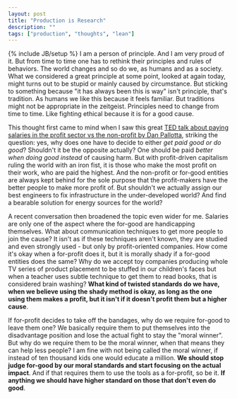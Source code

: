 ```yaml
---
layout: post
title: "Production is Research"
description: ""
tags: ["production", "thoughts", "lean"]
---
```

{% include JB/setup %}
I am a person of principle. And I am very proud of it. But from time to time one has to rethink their principles and rules of behaviors. The world changes and so do we, as humans and as a society. What we considered a great principle at some point, looked at again today, might turns out to be stupid or mainly caused by circumstance. But sticking to something because "it has always been this is way" isn't principle, that's tradition. As humans we like this because it feels familiar. But traditions might not be appropriate in the zeitgeist. Principles need to change from time to time. Like fighting ethical  because it is for a good cause.

This thought first came to mind when I saw this great [TED talk about paying salaries in the profit sector vs the non-profit by Dan Pallotta](http://www.ted.com/talks/dan_pallotta_the_way_we_think_about_charity_is_dead_wrong.html), striking the question: yes, why does one have to decide to either *get paid good or do good*? Shouldn't it be the opposite actually? One should be paid *better when doing good instead* of causing harm. But with profit-driven capitalism ruling the world with an iron fist, it is those who make the most profit on their work, who are paid the highest. And the non-profit or for-good entities are always kept behind for the sole purpose that the profit-makers have the better people to make more profit of. But shouldn't we actually assign our best engineers to fix infrastructure in the under-developed world? And find a bearable solution for energy sources for the world? 

A recent conversation then broadened the topic even wider for me. Salaries are only one of the aspect where the for-good are handicapping themselves. What about communication techniques to get more people to join the cause? It isn't as if these techniques aren't known, they are studied and even strongly used - but only by profit-oriented companies. How come it's okay when a for-profit does it, but it is morally shady if a for-good entities does the same? Why do we accept toy companies producing whole TV series of product placement to be stuffed in our children's faces but when a teacher uses subtle technique to get them to read books, that is considered brain washing? **What kind of twisted standards do we have, when we believe using the shady method is okay, as long as the one using them makes a profit, but it isn't if it doesn't profit them but a higher cause**. 

If for-profit decides to take off the bandages, why do we require for-good to leave them one? We basically require them to put themselves into the disadvantage position and lose the actual fight to stay the "moral winner". But why do we require them to be the moral winner, when that means they can help less people? I am fine with not being called the moral winner, if instead of ten thousand kids one would educate a million. **We should stop judge for-good by our moral standards and start focusing on the actual impact**. And if that requires them to use the tools as a for-profit, so be it. **If anything we should have higher standard on those that don't even do good**. 